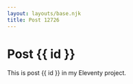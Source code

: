 ```yaml
---
layout: layouts/base.njk
title: Post 12726
---
```


# Post {{ id }}

This is post {{ id }} in my Eleventy project.
